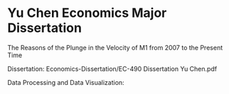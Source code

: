 # Yu Chen Economics Major Dissertation
The Reasons of the Plunge in the Velocity of M1 from 2007 to the Present Time

Dissertation: Economics-Dissertation/EC-490 Dissertation Yu Chen.pdf

Data Processing and Data Visualization: 
